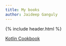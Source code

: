 ```yaml
---
title: My books
author: Jaideep Ganguly
---
```


{% include header.html %}

[Kotlin Cookbook](/assets/kotlin_cookbook.pdf)

